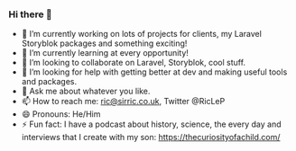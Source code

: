 ### Hi there 👋

- 🔭 I’m currently working on lots of projects for clients, my Laravel Storyblok packages and something exciting!
- 🌱 I’m currently learning at every opportunity!
- 👯 I’m looking to collaborate on Laravel, Storyblok, cool stuff.
- 🤔 I’m looking for help with getting better at dev and making useful tools and packages.
- 💬 Ask me about whatever you like.
- 📫 How to reach me: ric@sirric.co.uk, Twitter @RicLeP
- 😄 Pronouns: He/Him
- ⚡ Fun fact: I have a podcast about history, science, the every day and interviews that I create with my son: https://thecuriosityofachild.com/

<!--
**RicLeP/riclep** is a ✨ _special_ ✨ repository because its `README.md` (this file) appears on your GitHub profile.

Here are some ideas to get you started:

- 🔭 I’m currently working on ...
- 🌱 I’m currently learning ...
- 👯 I’m looking to collaborate on ...
- 🤔 I’m looking for help with ...
- 💬 Ask me about ...
- 📫 How to reach me: ...
- 😄 Pronouns: ...
- ⚡ Fun fact: ...
-->
